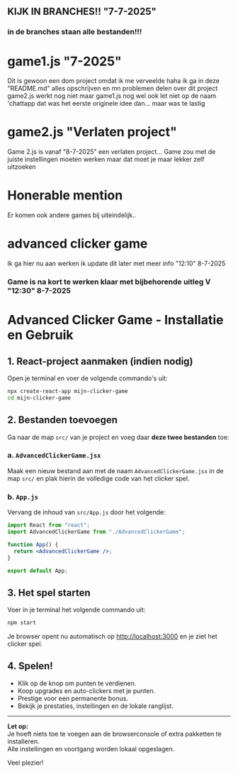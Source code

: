 ## KIJK IN BRANCHES!! "7-7-2025"
### in de branches staan alle bestanden!!!
# game1.js "7-2025"
Dit is gewoon een dom project omdat ik me verveelde haha ik ga in deze "README.md" alles opschrijven en mn problemen delen over dit project
game2.js werkt nog niet maar game1.js nog wel ook let niet op de naam 'chattapp dat was het eerste originele idee dan... maar was te lastig

# game2.js "Verlaten project"
Game 2.js is vanaf "8-7-2025" een verlaten project...
Game zou met de juiste instellingen moeten werken maar dat moet je maar lekker zelf uitzoeken


# Honerable mention 
Er komen ook andere games bij uiteindelijk..

# advanced clicker game
Ik ga hier nu aan werken ik update dit later met meer info "12:10" 8-7-2025 

### Game is na kort te werken klaar met bijbehorende uitleg V "12:30" 8-7-2025

# Advanced Clicker Game - Installatie en Gebruik

## 1. React-project aanmaken (indien nodig)

Open je terminal en voer de volgende commando's uit:

```bash
npx create-react-app mijn-clicker-game
cd mijn-clicker-game
```

## 2. Bestanden toevoegen

Ga naar de map `src/` van je project en voeg daar **deze twee bestanden** toe:

### a. `AdvancedClickerGame.jsx`

Maak een nieuw bestand aan met de naam `AdvancedClickerGame.jsx` in de map `src/` en plak hierin de volledige code van het clicker spel.

### b. `App.js`

Vervang de inhoud van `src/App.js` door het volgende:

```jsx
import React from "react";
import AdvancedClickerGame from "./AdvancedClickerGame";

function App() {
  return <AdvancedClickerGame />;
}

export default App;
```

## 3. Het spel starten

Voer in je terminal het volgende commando uit:

```bash
npm start
```

Je browser opent nu automatisch op [http://localhost:3000](http://localhost:3000) en je ziet het clicker spel.

## 4. Spelen!

- Klik op de knop om punten te verdienen.
- Koop upgrades en auto-clickers met je punten.
- Prestige voor een permanente bonus.
- Bekijk je prestaties, instellingen en de lokale ranglijst.

---

**Let op:**  
Je hoeft niets toe te voegen aan de browserconsole of extra pakketten te installeren.  
Alle instellingen en voortgang worden lokaal opgeslagen.

Veel plezier!

